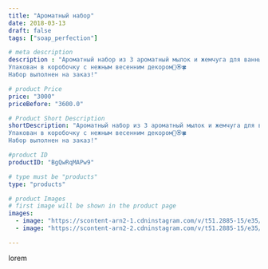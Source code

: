 ```yaml
---
title: "Ароматный набор"
date: 2018-03-13
draft: false
tags: ["soap_perfection"]

# meta description
description : "Ароматный набор из 3 ароматный мылок и жемчуга для ванны🌸🌸🌸
Упакован в коробочку с нежным весенним декором🦋🏵️🍀
Набор выполнен на заказ!"

# product Price
price: "3000"
priceBefore: "3600.0"

# Product Short Description
shortDescription: "Ароматный набор из 3 ароматный мылок и жемчуга для ванны🌸🌸🌸
Упакован в коробочку с нежным весенним декором🦋🏵️🍀
Набор выполнен на заказ!"

#product ID
productID: "BgQwRqMAPw9"

# type must be "products"
type: "products"

# product Images
# first image will be shown in the product page
images:
  - image: "https://scontent-arn2-1.cdninstagram.com/v/t51.2885-15/e35/28435884_158434971638798_1254196945115676672_n.jpg?se=7&tp=1&_nc_ht=scontent-arn2-1.cdninstagram.com&_nc_cat=102&_nc_ohc=fwPIbWDwBWEAX-s8LBd&ccb=7-4&oh=224070bc2fc6afbfc9ba6f4d80366690&oe=6082C45D&ig_cache_key=MTczNDA5NDk1NDczMTgxNDUyMg%3D%3D.2-ccb7-4"
  - image: "https://scontent-arn2-2.cdninstagram.com/v/t51.2885-15/e35/28763126_227580931137456_6726254746467827712_n.jpg?se=7&tp=1&_nc_ht=scontent-arn2-2.cdninstagram.com&_nc_cat=100&_nc_ohc=qqiV73wDx20AX_WacZU&ccb=7-4&oh=9f4507158c6544673cf12520fceab31f&oe=60847C34&ig_cache_key=MTczNDA5NDk2ODY0ODQ1MDU2MQ%3D%3D.2-ccb7-4"

---
```

lorem
